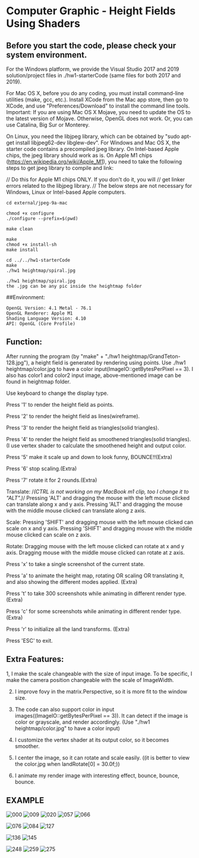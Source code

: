 # Computer Graphic - Height Fields Using Shaders

## Before you start the code, please check your system environment.

For the Windows platform, we provide the Visual Studio 2017 and 2019 solution/project files in ./hw1-starterCode (same files for both 2017 and 2019).

For Mac OS X, before you do any coding, you must install command-line utilities (make, gcc, etc.). Install XCode from the Mac app store, then go to XCode, and use "Preferences/Download" to install the command line tools. Important: If you are using Mac OS X Mojave, you need to update the OS to the latest version of Mojave. Otherwise, OpenGL does not work. Or, you can use Catalina, Big Sur or Monterey.

On Linux, you need the libjpeg library, which can be obtained by "sudo apt-get install libjpeg62-dev libglew-dev". For Windows and Mac OS X, the starter code contains a precompiled jpeg library. On Intel-based Apple chips, the jpeg library should work as is. On Apple M1 chips (https://en.wikipedia.org/wiki/Apple_M1), you need to take the following steps to get jpeg library to compile and link:

// Do this for Apple M1 chips ONLY. If you don't do it, you will
// get linker errors related to the libjpeg library.
// The below steps are not necessary for Windows, Linux or Intel-based Apple computers.
```
cd external/jpeg-9a-mac

chmod +x configure
./configure --prefix=$(pwd)

make clean

make
chmod +x install-sh
make install

cd ../../hw1-starterCode
make
./hw1 heightmap/spiral.jpg

```
```
./hw1 heightmap/spiral.jpg
the .jpg can be any pic inside the heightmap folder
```


##Environment:
```
OpenGL Version: 4.1 Metal - 76.1
OpenGL Renderer: Apple M1
Shading Language Version: 4.10
API: OpenGL (Core Profile)
```

## Function:

After running the program (by "make" + "./hw1 heightmap/GrandTeton-128.jpg"), a height field is generated by rendering using points.
Use ./hw1 heightmap/color.jpg to have a color input(ImageIO::getBytesPerPixel == 3).
I also has color1 and color2 input image, above-mentioned image can be found in heightmap folder.

Use keyboard to change the display type.

Press '1' to render the height field as points.

Press '2' to render the height field as lines(wireframe).

Press '3' to render the height field as triangles(solid triangles).

Press '4' to render the height field as smoothened triangles(solid triangles). (I use vertex shader to calculate the smoothened height and output color.

Press '5' make it scale up and down to look funny, BOUNCE!!(Extra)

Press '6' stop scaling.(Extra)

Press '7' rotate it for 2 rounds.(Extra)

Translate: /*(CTRL is not working on my MacBook m1 clip, too I change it to "ALT".)*/
Pressing 'ALT' and dragging the mouse with the left mouse clicked can translate along x and y axis. 
Pressing 'ALT' and dragging the mouse with the middle mouse clicked can translate along z axis. 

Scale: 
Pressing 'SHIFT' and dragging mouse with the left mouse clicked can scale on x and y axis.
Pressing 'SHIFT' and dragging mouse with the middle mouse clicked can scale on z axis.

Rotate: 
Dragging mouse with the left mouse clicked can rotate at x and y axis.
Dragging mouse with the middle mouse clicked can rotate at z axis.

Press 'x' to take a single screenshot of the current state.

Press 'a' to animate the height map, rotating OR scaling OR translating it, and also showing the different modes applied. (Extra)

Press 't' to take 300 screenshots while animating in different render type. (Extra)

Press 'c' for some screenshots while animating in different render type. (Extra)

Press 'r' to initialize all the land transforms. (Extra)

Press 'ESC' to exit.


## Extra Features:

1, I make the scale changeable with the size of input image.
To be specific, I make the camera position changeable with the scale of ImageWidth.

2. I improve fovy in the matrix.Perspective, so it is more fit to the window size.

3. The code can also support color in input images((ImageIO::getBytesPerPixel == 3)). 
It can detect if the image is color or grayscale, and render accordingly.
(Use "./hw1 heightmap/color.jpg" to have a color input)

4. I customize the vertex shader at its output color, so it becomes smoother.

5. I center the image, so it can rotate and scale easily.
((it is better to view the color.jpg when landRotate[0] = 30.0f;))

6. I animate my render image with interesting effect, bounce, bounce, bounce.

## EXAMPLE

![000](https://user-images.githubusercontent.com/51981236/169444165-7bedbe90-1bbf-4ed2-a07a-42cb11a1d45f.jpg)
![009](https://user-images.githubusercontent.com/51981236/169444191-ddaa3e09-6a96-40e5-abe1-8739fea0e2a9.jpg)
![020](https://user-images.githubusercontent.com/51981236/169444212-118549f0-9a56-4e8f-aebc-f9cdeb23fa53.jpg)
![057](https://user-images.githubusercontent.com/51981236/169444229-12326408-505a-423e-9b83-2d4ac171dee9.jpg)
![066](https://user-images.githubusercontent.com/51981236/169444260-a3818d38-e928-4ead-a1ef-52cbbf1103d9.jpg)

![076](https://user-images.githubusercontent.com/51981236/169444278-ba2de6cb-ea0c-4aef-b51d-80dff9e74e69.jpg)
![084](https://user-images.githubusercontent.com/51981236/169444296-99a189ed-01b4-4ae8-91ac-be582e310b0f.jpg)
![127](https://user-images.githubusercontent.com/51981236/169444325-3d27d4c3-3c97-487d-b885-0e0057da16e8.jpg)

![136](https://user-images.githubusercontent.com/51981236/169444345-0649ee5a-6c40-43f0-893d-dcb787f4321a.jpg)
![145](https://user-images.githubusercontent.com/51981236/169444364-6406af04-dffa-4f44-84f7-f22e729ffd4c.jpg)

![248](https://user-images.githubusercontent.com/51981236/169444400-9b73ea6d-cd36-4d1e-9f7b-ad07020d54df.jpg)
![259](https://user-images.githubusercontent.com/51981236/169444423-822c1882-0564-4a82-8100-74bddcf7b00f.jpg)
![275](https://user-images.githubusercontent.com/51981236/169444449-ef28b1de-881d-4a38-9e24-fd51f4cc60f5.jpg)

